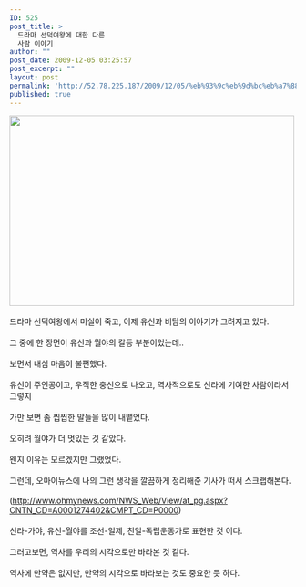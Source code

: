 ```yaml
---
ID: 525
post_title: >
  드라마 선덕여왕에 대한 다른
  사람 이야기
author: ""
post_date: 2009-12-05 03:25:57
post_excerpt: ""
layout: post
permalink: 'http://52.78.225.187/2009/12/05/%eb%93%9c%eb%9d%bc%eb%a7%88-%ec%84%a0%eb%8d%95%ec%97%ac%ec%99%95%ec%97%90-%eb%8c%80%ed%95%9c-%eb%8b%a4%eb%a5%b8-%ec%82%ac%eb%9e%8c-%ec%9d%b4%ec%95%bc%ea%b8%b0/'
published: true
---
```

<div><img src="http://52.78.225.187/wp-content/uploads/1/6122436215.jpg" width="500" height="333" /><br></div>

<div><br></div>

<div>드라마 선덕여왕에서 미실이 죽고, 이제 유신과 비담의 이야기가 그려지고 있다.</div>

<div><br></div>

<div>그 중에 한 장면이 유신과 월야의 갈등 부분이었는데..</div>

<div><br></div>

<div>보면서 내심 마음이 불편했다.</div>

<div><br></div>

<div>유신이 주인공이고, 우직한 충신으로 나오고, 역사적으로도 신라에 기여한 사람이라서 그렇지</div>

<div><br></div>

<div>가만 보면 좀 찝찝한 말들을 많이 내뱉었다.</div>

<div><br></div>

<div>오히려 월야가 더 멋있는 것 같았다.</div>

<div><br></div>

<div>왠지 이유는 모르겠지만 그랬었다.</div>

<div><br></div>

<div>그런데, 오마이뉴스에 나의 그런 생각을 깔끔하게 정리해준 기사가 떠서 스크랩해본다.</div>

<div><br></div>

<div>(<a href="http://www.ohmynews.com/NWS_Web/View/at_pg.aspx?CNTN_CD=A0001274402&amp;CMPT_CD=P0000">http://www.ohmynews.com/NWS_Web/View/at_pg.aspx?CNTN_CD=A0001274402&amp;CMPT_CD=P0000</a>)<br></div>

<div><br></div>

<div>신라-가야, 유신-월야를 조선-일제, 친일-독립운동가로 표현한 것 이다.</div>

<div><br></div>

<div>그러고보면, 역사를 우리의 시각으로만 바라본 것 같다.</div>

<div><br></div>

<div>역사에 만약은 없지만, 만약의 시각으로 바라보는 것도 중요한 듯 하다.</div>
